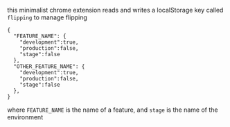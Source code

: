 this minimalist chrome extension reads and writes a localStorage key called `flipping` to manage flipping

```
{
  "FEATURE_NAME": {
    "development":true,
    "production":false,
    "stage":false
  },
  "OTHER_FEATURE_NAME": {
    "development":true,
    "production":false,
    "stage":false
  },
}
```

where `FEATURE_NAME` is the name of a feature, and `stage` is the name of the environment
